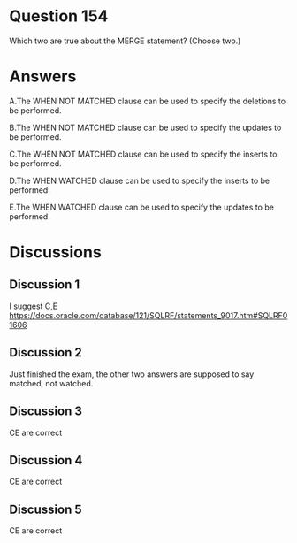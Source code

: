 # Question 154
Which two are true about the MERGE statement? (Choose two.)

# Answers
A.The WHEN NOT MATCHED clause can be used to specify the deletions to be performed.

B.The WHEN NOT MATCHED clause can be used to specify the updates to be performed.

C.The WHEN NOT MATCHED clause can be used to specify the inserts to be performed.

D.The WHEN WATCHED clause can be used to specify the inserts to be performed.

E.The WHEN WATCHED clause can be used to specify the updates to be performed.

# Discussions
## Discussion 1
I suggest C,E
https://docs.oracle.com/database/121/SQLRF/statements_9017.htm#SQLRF01606

## Discussion 2
Just finished the exam, the other two answers are supposed to say matched, not watched.

## Discussion 3
CE are correct

## Discussion 4
CE are correct

## Discussion 5
CE are correct


